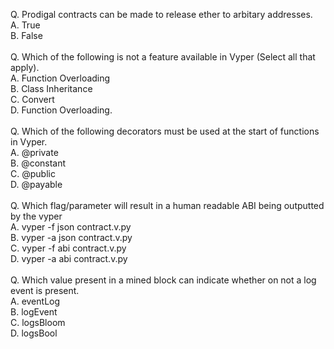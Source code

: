 Q. Prodigal contracts can be made to release ether to arbitary addresses. <br>
A. True <br>
B. False<br>
<br>
Q. Which of the following is not a feature available in Vyper (Select all that apply).<br>
A. Function Overloading<br>
B. Class Inheritance<br>
C. Convert<br>
D. Function Overloading.<br>
<br>
Q. Which of the following decorators must be used at the start of functions in Vyper.<br>
A. @private<br>
B. @constant<br>
C. @public<br>
D. @payable<br>
<br>
Q. Which flag/parameter will result in a human readable ABI being outputted by the vyper<br>
A. vyper -f json contract.v.py<br>
B. vyper -a json contract.v.py<br>
C. vyper -f abi contract.v.py<br>
D. vyper -a abi contract.v.py<br>
<br>
Q. Which value present in a mined block can indicate whether on not a log event is present.<br>
A. eventLog<br>
B. logEvent<br>
C. logsBloom<br>
D. logsBool<br>

